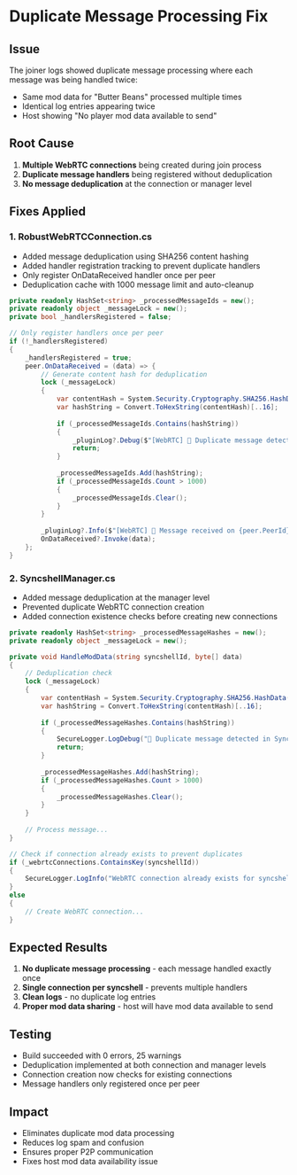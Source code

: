 # Duplicate Message Processing Fix

## Issue
The joiner logs showed duplicate message processing where each message was being handled twice:
- Same mod data for "Butter Beans" processed multiple times
- Identical log entries appearing twice
- Host showing "No player mod data available to send"

## Root Cause
1. **Multiple WebRTC connections** being created during join process
2. **Duplicate message handlers** being registered without deduplication
3. **No message deduplication** at the connection or manager level

## Fixes Applied

### 1. RobustWebRTCConnection.cs
- Added message deduplication using SHA256 content hashing
- Added handler registration tracking to prevent duplicate handlers
- Only register OnDataReceived handler once per peer
- Deduplication cache with 1000 message limit and auto-cleanup

```csharp
private readonly HashSet<string> _processedMessageIds = new();
private readonly object _messageLock = new();
private bool _handlersRegistered = false;

// Only register handlers once per peer
if (!_handlersRegistered)
{
    _handlersRegistered = true;
    peer.OnDataReceived = (data) => {
        // Generate content hash for deduplication
        lock (_messageLock)
        {
            var contentHash = System.Security.Cryptography.SHA256.HashData(data);
            var hashString = Convert.ToHexString(contentHash)[..16];
            
            if (_processedMessageIds.Contains(hashString))
            {
                _pluginLog?.Debug($"[WebRTC] 🔄 Duplicate message detected, skipping: {hashString}");
                return;
            }
            
            _processedMessageIds.Add(hashString);
            if (_processedMessageIds.Count > 1000)
            {
                _processedMessageIds.Clear();
            }
        }
        
        _pluginLog?.Info($"[WebRTC] 📨 Message received on {peer.PeerId}, {data.Length} bytes");
        OnDataReceived?.Invoke(data);
    };
}
```

### 2. SyncshellManager.cs
- Added message deduplication at the manager level
- Prevented duplicate WebRTC connection creation
- Added connection existence checks before creating new connections

```csharp
private readonly HashSet<string> _processedMessageHashes = new();
private readonly object _messageLock = new();

private void HandleModData(string syncshellId, byte[] data)
{
    // Deduplication check
    lock (_messageLock)
    {
        var contentHash = System.Security.Cryptography.SHA256.HashData(data);
        var hashString = Convert.ToHexString(contentHash)[..16];
        
        if (_processedMessageHashes.Contains(hashString))
        {
            SecureLogger.LogDebug("🔄 Duplicate message detected in SyncshellManager, skipping: {0}", hashString);
            return;
        }
        
        _processedMessageHashes.Add(hashString);
        if (_processedMessageHashes.Count > 1000)
        {
            _processedMessageHashes.Clear();
        }
    }
    
    // Process message...
}

// Check if connection already exists to prevent duplicates
if (_webrtcConnections.ContainsKey(syncshellId))
{
    SecureLogger.LogInfo("WebRTC connection already exists for syncshell {0}, skipping duplicate creation", syncshellId);
}
else
{
    // Create WebRTC connection...
}
```

## Expected Results
1. **No duplicate message processing** - each message handled exactly once
2. **Single connection per syncshell** - prevents multiple handlers
3. **Clean logs** - no duplicate log entries
4. **Proper mod data sharing** - host will have mod data available to send

## Testing
- Build succeeded with 0 errors, 25 warnings
- Deduplication implemented at both connection and manager levels
- Connection creation now checks for existing connections
- Message handlers only registered once per peer

## Impact
- Eliminates duplicate mod data processing
- Reduces log spam and confusion
- Ensures proper P2P communication
- Fixes host mod data availability issue